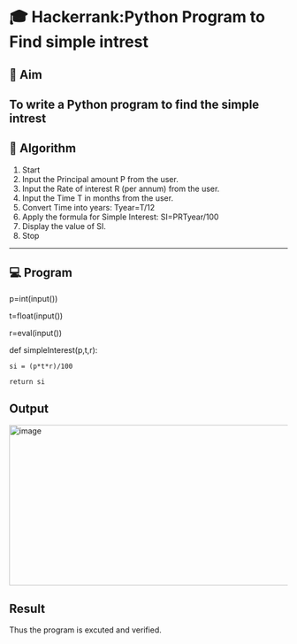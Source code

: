 # 🎓 Hackerrank:Python Program to Find simple intrest


## 🎯 Aim

To write a Python program to find the simple intrest
---

## 🧠 Algorithm
1. Start
2. Input the Principal amount P from the user.
3. Input the Rate of interest R (per annum) from the user.
4. Input the Time T in months from the user.
5. Convert Time into years:
      Tyear=T/12
6. Apply the formula for Simple Interest:
      SI=PRTyear/100
7. Display the value of SI.
8. Stop


---

## 💻  Program

p=int(input())

t=float(input())

r=eval(input())

def simpleInterest(p,t,r):

    si = (p*t*r)/100
   
    return si

## Output
<img width="1117" height="290" alt="image" src="https://github.com/user-attachments/assets/cda51d27-bdc8-483e-8663-eea846500334" />


## Result
Thus the program is excuted and verified.

